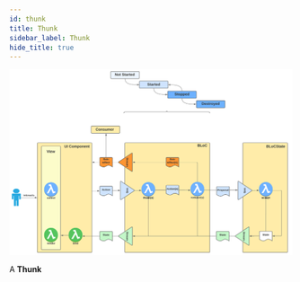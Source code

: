 ```yaml
---
id: thunk
title: Thunk
sidebar_label: Thunk
hide_title: true
---
```


![Bloc Architecture - Details](../../../static/img/BLoC%20Architecture%20-%20BLoC%20Details.svg)


A **Thunk** 